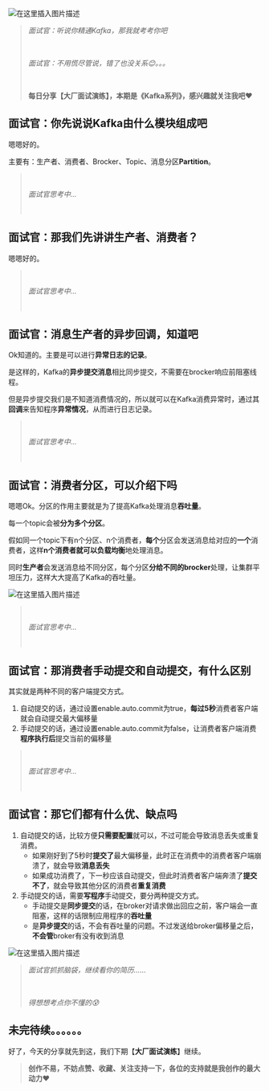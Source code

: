![在这里插入图片描述](https://img-blog.csdnimg.cn/direct/f458983e31ff4caf99f1cccb0d672901.png#pic_center)

> *面试官：听说你精通Kafka，那我就考考你吧*
>
> <br/>
>
> *面试官：不用慌尽管说，错了也没关系😊。。。*
>
> <br/>
>
> **每日分享【大厂面试演练】，本期是《Kafka系列》，感兴趣就关注我吧**❤️

## 面试官：你先说说Kafka由什么模块组成吧

嗯嗯好的。

主要有：生产者、消费者、Brocker、Topic、消息分区**Partition**。

> <br/>
>
> *面试官思考中…*
>
> <br/>

## 面试官：那我们先讲讲生产者、消费者？

嗯嗯好的。

> <br/>
>
> *面试官思考中…*
>
> <br/>

## 面试官：消息生产者的异步回调，知道吧

Ok知道的。主要是可以进行**异常日志的记录**。

是这样的，Kafka的**异步提交消息**相比同步提交，不需要在brocker响应前阻塞线程。

但是异步提交我们是不知道消费情况的，所以就可以在Kafka消费异常时，通过其**回调**来告知程序**异常情况**，从而进行日志记录。

> <br/>
>
> *面试官思考中…*
>
> <br/>

## 面试官：消费者分区，可以介绍下吗

嗯嗯Ok。分区的作用主要就是为了提高Kafka处理消息**吞吐量**。

每一个topic会被**分为多个分区**。

假如同一个topic下有n个分区、n个消费者，**每个**分区会发送消息给对应的**一个**消费者，这样**n个消费者就可以负载均衡**地处理消息。

同时**生产者**会发送消息给不同分区，每个分区**分给不同的brocker**处理，让集群平坦压力，这样大大提高了Kafka的吞吐量。

![在这里插入图片描述](https://img-blog.csdnimg.cn/direct/bb6d32040cfe437c9e2cf6f5dbf8e0ac.png#pic_center)

> <br/>
>
> *面试官思考中…*
>
> <br/>

## 面试官：那消费者手动提交和自动提交，有什么区别

其实就是两种不同的客户端提交方式。

1. 自动提交的话，通过设置enable.auto.commit为true，**每过5秒**消费者客户端就会自动提交最大偏移量
2. 手动提交的话，通过设置enable.auto.commit为false，让消费者客户端消费**程序执行后**提交当前的偏移量

> <br/>
>
> *面试官思考中…*
>
> <br/>

## 面试官：那它们都有什么优、缺点吗

1. 自动提交的话，比较方便**只需要配置**就可以，不过可能会导致消息丢失或重复消费。
   - 如果刚好到了5秒时**提交了**最大偏移量，此时正在消费中的消费者客户端崩溃了，就会导致**消息丢失**
   - 如果成功消费了，下一秒应该自动提交，但此时消费者客户端奔溃了**提交不了**，就会导致其他分区的消费者**重复消费**
2. 手动提交的话，需要**写程序**手动提交，要分两种提交方式。
   - 手动提交是**同步提交**的话，在broker对请求做出回应之前，客户端会一直阻塞，这样的话限制应用程序的**吞吐量**
   - 是**异步提交**的话，不会有吞吐量的问题。不过发送给broker偏移量之后，**不会管**broker有没有收到消息

![在这里插入图片描述](https://img-blog.csdnimg.cn/direct/8239593605f340a3bcb8fc2b3aee4503.png#pic_center)

> *面试官抓抓脑袋，继续看你的简历......*
>
> <br/>
>
> *得想想考点你不懂的😰*

## 未完待续。。。。。。

好了，今天的分享就先到这，我们下期【**大厂面试演练**】继续。

> **创作不易，不妨点赞、收藏、关注支持一下，各位的支持就是我创作的最大动力**❤️